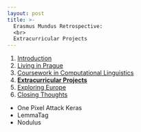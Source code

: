 ```yaml
---
layout: post
title: >-
  Erasmus Mundus Retrospective:
  <br>
  Extracurricular Projects
---
```


1. [Introduction](/erasmus-mundus)
1. [Living in Prague](/erasmus-living-in-prague)
1. [Coursework in Computational Linguistics](/erasmus-coursework-in-computational-linguistics)
1. **[Extracurricular Projects](/erasmus-extracurricular-projects)**
1. [Exploring Europe](/erasmus-exploring-europe)
1. [Closing Thoughts](/erasmus-mundus-conclusion)

  - One Pixel Attack Keras
  - LemmaTag
  - Nodulus
